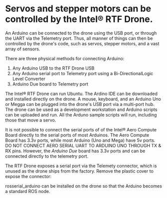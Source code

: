 # Servos and stepper motors can be controlled by the Intel® RTF Drone.

An Arduino can be connected to the drone using the USB port, or through the UART via the Telemetry port. Thus, all manner of things can then be controlled by the drone's code, such as servos, stepper motors, and a vast array of sensors.  

There are three physical methods for connecting Arduino:
1. Any Arduino USB to the RTF Drone USB
2. Any Arduino serial port to Telemetry port using a Bi-DirectionalLogic Level Converter
3. Arduino Due board to Telemetry port

The Intel® RTF Drone can run Ubuntu. The Ardino IDE can be downloaded and installed directly on the drone.  A mouse, keyboard, and an Arduino Uno or Megga can be plugged into the drone's USB port via a multi-port hub.  The drone can be used as a development workstation and Arduino scripts can be uploaded and run. All the Arduno sample scripts will run, including those that move a servo.

It is not possible to connect the serial ports of of the Intel® Aero Compute Board directly to the serial ports of most Arduinos.  The Aero Compute Board has 3.3v ports, while most Arduino (Uno and Mega) have 5v ports. DO NOT CONNECT AERO SERIAL UART TO ARDUINO UNO THROUGH TX & RX pins.  However, the *Arduino Due* board has 3.3v ports and can be connected directly to the telemetry port.

The RTF Drone exposes a serial port via the Telemety connector, which is unused as the drone ships from the factory.  Remove the plastic cover to expose the connector:

rosserial_arduino can be installed on the drone so that the Arduino becomes a standard ROS node.
